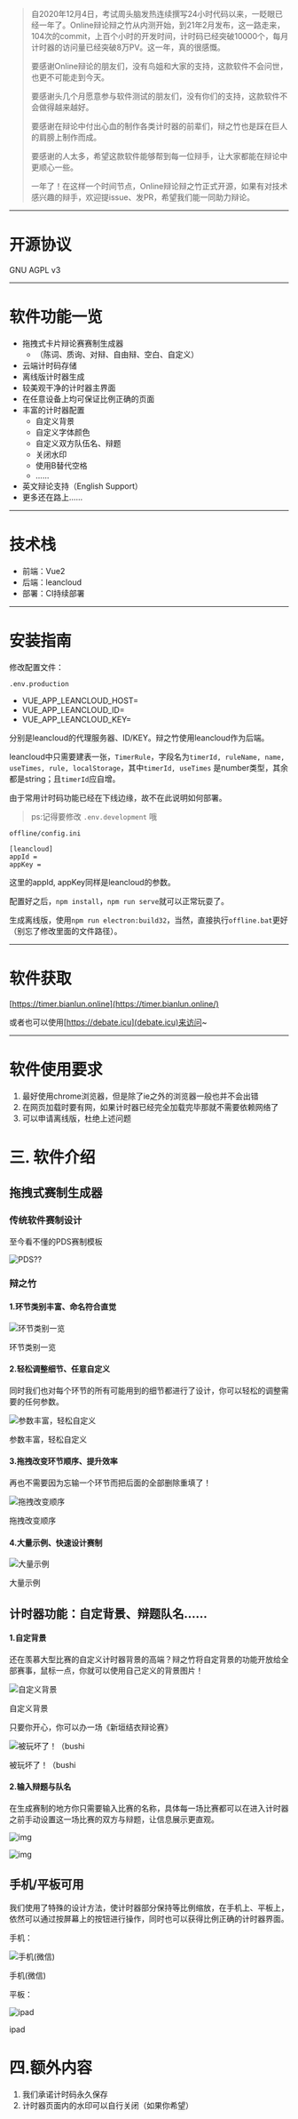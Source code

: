
> 自2020年12月4日，考试周头脑发热连续撰写24小时代码以来，一眨眼已经一年了。Online辩论辩之竹从内测开始，到21年2月发布，这一路走来，104次的commit，上百个小时的开发时间，计时码已经突破10000个，每月计时器的访问量已经突破8万PV。这一年，真的很感慨。
> 
> 要感谢Online辩论的朋友们，没有鸟姐和大家的支持，这款软件不会问世，也更不可能走到今天。
> 
> 要感谢头几个月愿意参与软件测试的朋友们，没有你们的支持，这款软件不会做得越来越好。
> 
> 要感谢在辩论中付出心血的制作各类计时器的前辈们，辩之竹也是踩在巨人的肩膀上制作而成。
> 
> 要感谢的人太多，希望这款软件能够帮到每一位辩手，让大家都能在辩论中更顺心一些。
> 
> 一年了！在这样一个时间节点，Online辩论辩之竹正式开源，如果有对技术感兴趣的辩手，欢迎提issue、发PR，希望我们能一同助力辩论。
---
# 开源协议

GNU AGPL v3

---
# 软件功能一览

- 拖拽式卡片辩论赛赛制生成器
  - （陈词、质询、对辩、自由辩、空白、自定义）
- 云端计时码存储
- 离线版计时器生成
- 较美观干净的计时器主界面
- 在任意设备上均可保证比例正确的页面
- 丰富的计时器配置
  - 自定义背景
  - 自定义字体颜色
  - 自定义双方队伍名、辩题
  - 关闭水印
  - 使用B替代空格
  - ……
- 英文辩论支持（English Support）
- 更多还在路上……

---

# 技术栈

- 前端：Vue2
- 后端：leancloud
- 部署：CI持续部署

---
# 安装指南

修改配置文件：

`.env.production`
- VUE_APP_LEANCLOUD_HOST=
- VUE_APP_LEANCLOUD_ID=
- VUE_APP_LEANCLOUD_KEY=

分别是leancloud的代理服务器、ID/KEY。辩之竹使用leancloud作为后端。

leancloud中只需要建表一张，`TimerRule`，字段名为`timerId, ruleName, name, useTimes, rule, localStorage`，其中`timerId, useTimes` 是number类型，其余都是string；且`timerId`应自增。

由于常用计时码功能已经在下线边缘，故不在此说明如何部署。

> ps:记得要修改 `.env.development` 哦

`offline/config.ini`

```
[leancloud]
appId =
appKey =
```
这里的appId, appKey同样是leancloud的参数。

配置好之后，`npm install`，`npm run serve`就可以正常玩耍了。

生成离线版，使用`npm run electron:build32`，当然，直接执行`offline.bat`更好（别忘了修改里面的文件路径）。

---
# 软件获取

[https://timer.bianlun.online](https://timer.bianlun.online/)

或者也可以使用[https://debate.icu](debate.icu)来访问~

---
# 软件使用要求

1. 最好使用chrome浏览器，但是除了ie之外的浏览器一般也并不会出错
2. 在网页加载时要有网，如果计时器已经完全加载完毕那就不需要依赖网络了
3. 可以申请离线版，杜绝上述问题

# 三. 软件介绍

## 拖拽式赛制生成器

### 传统软件赛制设计

至今看不懂的PDS赛制模板

![PDS??](https://cdn.puluter.cn/20210127231152.png)

### 辩之竹

#### 1.环节类别丰富、命名符合直觉

![环节类别一览](https://cdn.puluter.cn/20210127232006.png)

环节类别一览

#### 2.轻松调整细节、任意自定义

同时我们也对每个环节的所有可能用到的细节都进行了设计，你可以轻松的调整需要的任何参数。

![参数丰富，轻松自定义](https://cdn.puluter.cn/20210128000645.gif)

参数丰富，轻松自定义

#### 3.拖拽改变环节顺序、提升效率

再也不需要因为忘输一个环节而把后面的全部删除重填了！

![拖拽改变顺序](https://cdn.puluter.cn/20210127232439.gif)

拖拽改变顺序

#### 4.大量示例、快速设计赛制

![大量示例](https://cdn.puluter.cn/20210127232836.png)

大量示例

## 计时器功能：自定背景、辩题队名……

#### 1.自定背景

还在羡慕大型比赛的自定义计时器背景的高端？辩之竹将自定背景的功能开放给全部赛事，鼠标一点，你就可以使用自己定义的背景图片！

![自定义背景](https://cdn.puluter.cn/20210127233056.png)

自定义背景

只要你开心，你可以办一场《新垣结衣辩论赛》

![被玩坏了！（bushi](https://cdn.puluter.cn/20210127233317.jpg)

被玩坏了！（bushi

#### 2.输入辩题与队名

在生成赛制的地方你只需要输入比赛的名称，具体每一场比赛都可以在进入计时器之前手动设置这一场比赛的双方与辩题，让信息展示更直观。

![img](https://cdn.puluter.cn/20210128000243.png)

![img](https://cdn.puluter.cn/20210128000137.png)

## 手机/平板可用

我们使用了特殊的设计方法，使计时器部分保持等比例缩放，在手机上、平板上，依然可以通过按屏幕上的按钮进行操作，同时也可以获得比例正确的计时器界面。

手机：

![手机(微信)](https://cdn.puluter.cn/20210128000622.jpg)

手机(微信)

平板：

![ipad](https://cdn.puluter.cn/20210128000743.png)

ipad

# 四.额外内容

1. 我们承诺计时码永久保存
2. 计时器页面内的水印可以自行关闭（如果你希望）
